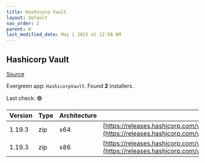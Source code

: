 ```yaml
---
title: Hashicorp Vault
layout: default
nav_order: 2
parent: H
last_modified_date: May 1 2025 at 12:58 AM
---
```


## Hashicorp Vault

[Source](https://www.vaultproject.io/)

Evergreen app: `HashicorpVault`. Found **2** installers.

Last check: 🟢

| Version | Type | Architecture | URI                                                                                                                                                      |
| ------- | ---- | ------------ | -------------------------------------------------------------------------------------------------------------------------------------------------------- |
| 1.19.3  | zip  | x64          | [https://releases.hashicorp.com/vault/1.19.3/vault_1.19.3_windows_amd64.zip](https://releases.hashicorp.com/vault/1.19.3/vault_1.19.3_windows_amd64.zip) |
| 1.19.3  | zip  | x86          | [https://releases.hashicorp.com/vault/1.19.3/vault_1.19.3_windows_386.zip](https://releases.hashicorp.com/vault/1.19.3/vault_1.19.3_windows_386.zip)     |
